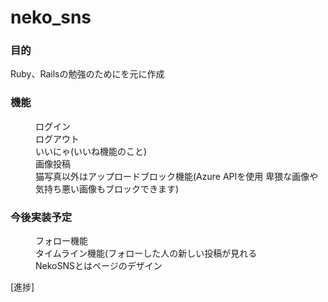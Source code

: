 # neko_sns

<h3>目的</h3>
Ruby、Railsの勉強のためにを元に作成

<h3>機能</h3>
<dl>
  <dd>ログイン</dd>
  <dd>ログアウト</dd>
  <dd>いいにゃ(いいね機能のこと)</dd>
  <dd>画像投稿</dd>
  <dd>猫写真以外はアップロードブロック機能(Azure APIを使用 卑猥な画像や気持ち悪い画像もブロックできます)</dd>
</dl>


<h3>今後実装予定</h3>
<dl>
  <dd>フォロー機能</dd>
  <dd>タイムライン機能(フォローした人の新しい投稿が見れる</dd>
  <dd>NekoSNSとはページのデザイン</dd>
</dl>

[進捗]

